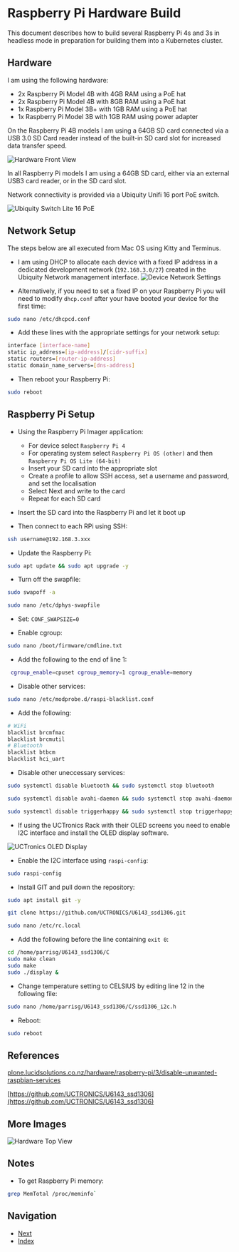 # Raspberry Pi Hardware Build

This document describes how to build several Raspberry Pi 4s and 3s in headless mode in preparation for building them into a Kubernetes cluster.

## Hardware

I am using the following hardware:

- 2x Raspberry Pi Model 4B with 4GB RAM using a PoE hat
- 2x Raspberry Pi Model 4B with 8GB RAM using a PoE hat
- 1x Raspberry Pi Model 3B+ with 1GB RAM using a PoE hat
- 1x Raspberry Pi Model 3B with 1GB RAM using power adapter

On the Raspberry Pi 4B models I am using a 64GB SD card connected via a USB 3.0 SD Card reader instead of the built-in SD card slot for increased data transfer speed.

![Hardware Front View](./images/rack-front.png)

In all Raspberry Pi models I am using a 64GB SD card, either via an external USB3 card reader, or in the SD card slot.

Network connectivity is provided via a Ubiquity Unifi 16 port PoE switch.

![Ubiquity Switch Lite 16 PoE](./images/unifi-switch.png)

## Network Setup

The steps below are all executed from Mac OS using Kitty and Terminus.

- I am using DHCP to allocate each device with a fixed IP address in a dedicated development network (`192.168.3.0/27`) created in the Ubiquity Network management interface.
  ![Device Network Settings](./images/unifi-nodes.png)

- Alternatively, if you need to set a fixed IP on your Raspberry Pi you will need to modify `dhcp.conf` after your have booted your device for the first time:

```bash
sudo nano /etc/dhcpcd.conf
```

- Add these lines with the appropriate settings for your network setup:

```bash
interface [interface-name]
static ip_address=[ip-address]/[cidr-suffix]
static routers=[router-ip-address]
static domain_name_servers=[dns-address]
```

- Then reboot your Raspberry Pi:

```bash
sudo reboot
```

## Raspberry Pi Setup

- Using the Raspberry Pi Imager application:
  - For device select `Raspberry Pi 4`
  - For operating system select `Raspberry Pi OS (other)` and then `Raspberry Pi OS Lite (64-bit)`
  - Insert your SD card into the appropriate slot
  - Create a profile to allow SSH access, set a username and password, and set the localisation
  - Select Next and write to the card
  - Repeat for each SD card

- Insert the SD card into the Raspberry Pi and let it boot up
  
- Then connect to each RPi using SSH:

```bash
ssh username@192.168.3.xxx
```

- Update the Raspberry Pi:

```bash
sudo apt update && sudo apt upgrade -y
```

- Turn off the swapfile:

```bash
sudo swapoff -a
```

```bash
sudo nano /etc/dphys-swapfile
```

- Set: `CONF_SWAPSIZE=0`

- Enable cgroup:

```bash
sudo nano /boot/firmware/cmdline.txt
```

- Add the following to the end of line 1:

```bash
 cgroup_enable=cpuset cgroup_memory=1 cgroup_enable=memory
```

- Disable other services:

```bash
sudo nano /etc/modprobe.d/raspi-blacklist.conf
```

- Add the following:

```bash
# WiFi
blacklist brcmfmac
blacklist brcmutil
# Bluetooth
blacklist btbcm
blacklist hci_uart

```

- Disable other uneccessary services:

```bash
sudo systemctl disable bluetooth && sudo systemctl stop bluetooth
```

```bash
sudo systemctl disable avahi-daemon && sudo systemctl stop avahi-daemon
```

```bash
sudo systemctl disable triggerhappy && sudo systemctl stop triggerhappy
```

- If using the UCTronics Rack with their OLED screens you need to enable I2C interface and install the OLED display software.

![UCTronics OLED Display](./images/oled-display.png)

- Enable the I2C interface using `raspi-config`:

```bash
sudo raspi-config
```

- Install GIT and pull down the repository:

```bash
sudo apt install git -y
```

```bash
git clone https://github.com/UCTRONICS/U6143_ssd1306.git
```

```bash
sudo nano /etc/rc.local
```

- Add the following before the line containing `exit 0`:

```bash
cd /home/parrisg/U6143_ssd1306/C
sudo make clean
sudo make
sudo ./display &
```

- Change temperature setting to CELSIUS by editing line 12 in the following file:

```bash
sudo nano /home/parrisg/U6143_ssd1306/C/ssd1306_i2c.h
```

- Reboot:

```bash
sudo reboot
```

## References

[plone.lucidsolutions.co.nz/hardware/raspberry-pi/3/disable-unwanted-raspbian-services](https://plone.lucidsolutions.co.nz/hardware/raspberry-pi/3/disable-unwanted-raspbian-services)

[https://github.com/UCTRONICS/U6143_ssd1306](https://github.com/UCTRONICS/U6143_ssd1306)

## More Images

![Hardware Top View](./images/rack-top.png)

## Notes

- To get Raspberry Pi memory:

```bash
grep MemTotal /proc/meminfo`
```

## Navigation

- [Next](./ssd-raid-nfs.md)
- [Index](./README.md)
